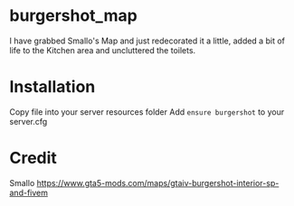 # burgershot_map
I have grabbed Smallo's Map and just redecorated it a little, added a bit of life to the Kitchen area and uncluttered the toilets.

# Installation
Copy file into your server resources folder
Add `ensure burgershot` to your server.cfg

# Credit #
Smallo
https://www.gta5-mods.com/maps/gtaiv-burgershot-interior-sp-and-fivem
